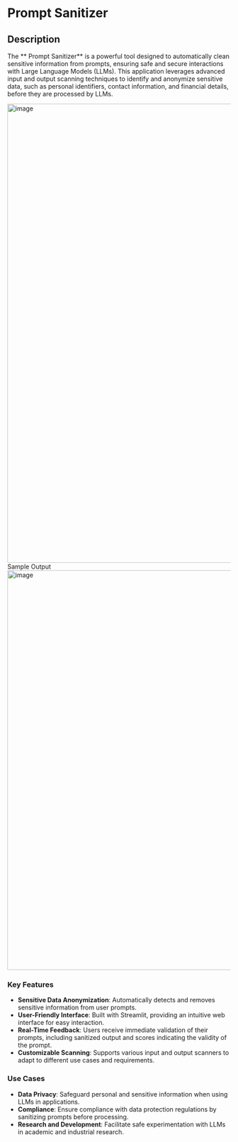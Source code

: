 # Prompt Sanitizer

## Description

The ** Prompt Sanitizer** is a powerful tool designed to automatically clean sensitive information from prompts, ensuring safe and secure interactions with Large Language Models (LLMs). This application leverages advanced input and output scanning techniques to identify and anonymize sensitive data, such as personal identifiers, contact information, and financial details, before they are processed by LLMs.

<img width="1036" alt="image" src="https://github.com/user-attachments/assets/f732a8bc-db26-42d2-955f-3716f6cb0499">
Sample Output

<img width="902" alt="image" src="https://github.com/user-attachments/assets/18e31168-f3e6-488f-bb15-95654dd1409d">

### Key Features

- **Sensitive Data Anonymization**: Automatically detects and removes sensitive information from user prompts.
- **User-Friendly Interface**: Built with Streamlit, providing an intuitive web interface for easy interaction.
- **Real-Time Feedback**: Users receive immediate validation of their prompts, including sanitized output and scores indicating the validity of the prompt.
- **Customizable Scanning**: Supports various input and output scanners to adapt to different use cases and requirements.

### Use Cases

- **Data Privacy**: Safeguard personal and sensitive information when using LLMs in applications.
- **Compliance**: Ensure compliance with data protection regulations by sanitizing prompts before processing.
- **Research and Development**: Facilitate safe experimentation with LLMs in academic and industrial research.




